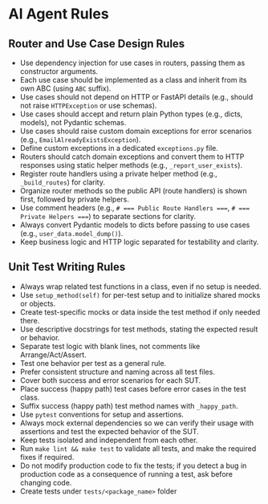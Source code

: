 # AI Agent Rules

## Router and Use Case Design Rules

- Use dependency injection for use cases in routers, passing them as constructor arguments.
- Each use case should be implemented as a class and inherit from its own ABC (using `ABC` suffix).
- Use cases should not depend on HTTP or FastAPI details (e.g., should not raise `HTTPException` or use schemas).
- Use cases should accept and return plain Python types (e.g., dicts, models), not Pydantic schemas.
- Use cases should raise custom domain exceptions for error scenarios (e.g., `EmailAlreadyExistsException`).
- Define custom exceptions in a dedicated `exceptions.py` file.
- Routers should catch domain exceptions and convert them to HTTP responses using static helper methods (e.g., `_report_user_exists`).
- Register route handlers using a private helper method (e.g., `_build_routes`) for clarity.
- Organize router methods so the public API (route handlers) is shown first, followed by private helpers.
- Use comment headers (e.g., `# === Public Route Handlers ===`, `# === Private Helpers ===`) to separate sections for clarity.
- Always convert Pydantic models to dicts before passing to use cases (e.g., `user_data.model_dump()`).
- Keep business logic and HTTP logic separated for testability and clarity.

## Unit Test Writing Rules

- Always wrap related test functions in a class, even if no setup is needed.
- Use `setup_method(self)` for per-test setup and to initialize shared mocks or objects.
- Create test-specific mocks or data inside the test method if only needed there.
- Use descriptive docstrings for test methods, stating the expected result or behavior.
- Separate test logic with blank lines, not comments like Arrange/Act/Assert.
- Test one behavior per test as a general rule.
- Prefer consistent structure and naming across all test files.
- Cover both success and error scenarios for each SUT.
- Place success (happy path) test cases before error cases in the test class.
- Suffix success (happy path) test method names with `_happy_path`.
- Use `pytest` conventions for setup and assertions.
- Always mock external dependencies so we can verify their usage with assertions and test the expected behavior of the SUT.
- Keep tests isolated and independent from each other.
- Run `make lint && make test` to validate all tests, and make the required fixes if required.
- Do not modify production code to fix the tests; if you detect a bug in production code as a consequence of running a test, ask before changing code.
- Create tests under `tests/<package_name>` folder